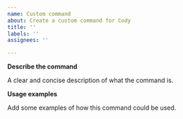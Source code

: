 ```yaml
---
name: Custom command
about: Create a custom command for Cody
title: ''
labels: ''
assignees: ''

---
```


**Describe the command**

A clear and concise description of what the command is.

**Usage examples**

Add some examples of how this command could be used.